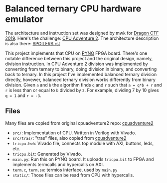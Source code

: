 # Balanced ternary CPU hardware emulator

The architecture and instruction set was designed by mwk for
[Dragon CTF 2019](https://ctftime.org/event/887). Here's the challenge:
[CPU Adventure 2](https://github.com/mwkmwkmwk/cpuadventure2). The architecture
description is also there:
[SPOILERS.rst](https://github.com/mwkmwkmwk/cpuadventure2/blob/master/SPOILERS.rst#the-machine)

This project implements that CPU on [PYNQ](http://www.pynq.io/) FPGA board.
There's one notable difference between this project and the original design,
namely, division instruction. In CPU Adventure 2 division was implemented by
converting from ternary to binary, doing division in binary, and converting back
to ternary. In this project I've implemented balanced ternary division directly,
hovewer, balanced ternary division works differently from binary division. Given
`a` and `b` the algorithm finds `q` and `r` such that `a = q*b + r` and `r` is
less than or equal to `b` divided by `2`. For example, dividing 7 by 10 gives
`q = 1` and `r = -3`.

## Files

Many files are copied from original cpuadventure2 repo:
[cpuadventure2](https://github.com/mwkmwkmwk/cpuadventure2/tree/master/solution)

- `src/`: Implementation of CPU. Written in Verilog with Vivado.
- `src/tras/`: "tras" files, also copied from
[cpuadventure2](https://github.com/mwkmwkmwk/cpuadventure2/tree/master/solution)
- `tricpu.hwh`: Vivado file, connects top module with AXI, buttons, leds, etc.
- `tricpu.bit`: Generated by Vivado.
- `main.py`: Run this on PYNQ board. It uploads `tricpu.bit` to FPGA and
implements termcalls and hypercalls on AXI.
- `term.c`, `term.so`: termios interface, used by `main.py`
- `static/`: Those files can be read from CPU with hypercalls.
